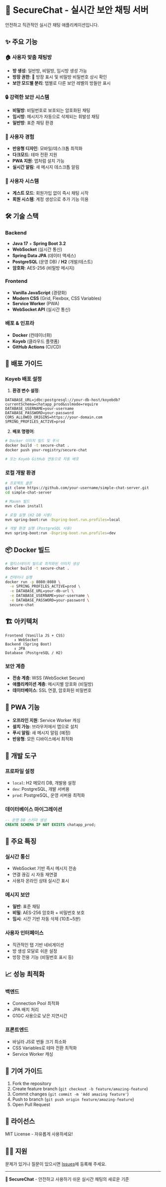 # 🔐 SecureChat - 실시간 보안 채팅 서버

안전하고 직관적인 실시간 채팅 애플리케이션입니다.

## ✨ 주요 기능

### 🏠 사용자 맞춤 채팅방
- **방 생성**: 일반방, 비밀방, 임시방 생성 가능
- **방장 권한**: 👑 방장 표시 및 비밀방 비밀번호 상시 확인
- **보안 모드별 분리**: 탭별로 다른 보안 레벨의 방들만 표시

### 🔒 강력한 보안 시스템
- **비밀방**: 비밀번호로 보호되는 암호화된 채팅
- **임시방**: 메시지가 자동으로 삭제되는 휘발성 채팅
- **일반방**: 표준 채팅 환경

### 🎨 사용자 경험
- **반응형 디자인**: 모바일/데스크톱 최적화
- **다크모드**: 테마 전환 지원
- **PWA 지원**: 앱처럼 설치 가능
- **실시간 알림**: 새 메시지 데스크톱 알림

### 👥 사용자 시스템
- **게스트 모드**: 회원가입 없이 즉시 채팅 시작
- **회원 시스템**: 계정 생성으로 추가 기능 이용

## 🛠 기술 스택

### Backend
- **Java 17** + **Spring Boot 3.2**
- **WebSocket** (실시간 통신)
- **Spring Data JPA** (데이터 액세스)
- **PostgreSQL** (운영 DB) / **H2** (개발/테스트)
- **암호화**: AES-256 (비밀방 메시지)

### Frontend
- **Vanilla JavaScript** (경량화)
- **Modern CSS** (Grid, Flexbox, CSS Variables)
- **Service Worker** (PWA)
- **WebSocket API** (실시간 통신)

### 배포 & 인프라
- **Docker** (컨테이너화)
- **Koyeb** (클라우드 플랫폼)
- **GitHub Actions** (CI/CD)

## 🚀 배포 가이드

### Koyeb 배포 설정

1. **환경 변수 설정**:
```
DATABASE_URL=jdbc:postgresql://your-db-host/koyebdb?currentSchema=chatapp_prod&sslmode=require
DATABASE_USERNAME=your-username
DATABASE_PASSWORD=your-password
CORS_ALLOWED_ORIGINS=https://your-domain.com
SPRING_PROFILES_ACTIVE=prod
```

2. **배포 명령어**:
```bash
# Docker 이미지 빌드 및 푸시
docker build -t secure-chat .
docker push your-registry/secure-chat

# 또는 Koyeb GitHub 연동으로 자동 배포
```

### 로컬 개발 환경

```bash
# 프로젝트 클론
git clone https://github.com/your-username/simple-chat-server.git
cd simple-chat-server

# Maven 빌드
mvn clean install

# 로컬 실행 (H2 DB 사용)
mvn spring-boot:run -Dspring-boot.run.profiles=local

# 개발 환경 실행 (PostgreSQL 사용)
mvn spring-boot:run -Dspring-boot.run.profiles=dev
```

## 📦 Docker 빌드

```bash
# 멀티스테이지 빌드로 최적화된 이미지 생성
docker build -t secure-chat .

# 컨테이너 실행
docker run -p 8080:8080 \
  -e SPRING_PROFILES_ACTIVE=prod \
  -e DATABASE_URL=your-db-url \
  -e DATABASE_USERNAME=your-username \
  -e DATABASE_PASSWORD=your-password \
  secure-chat
```

## 🏗 아키텍처

```
Frontend (Vanilla JS + CSS)
    ↕ WebSocket
Backend (Spring Boot)
    ↕ JPA
Database (PostgreSQL / H2)
```

### 보안 계층
- **전송 계층**: WSS (WebSocket Secure)
- **애플리케이션 계층**: 메시지별 암호화 (비밀방)
- **데이터베이스**: SSL 연결, 암호화된 비밀번호

## 📱 PWA 기능

- **오프라인 지원**: Service Worker 캐싱
- **설치 가능**: 브라우저에서 앱으로 설치
- **푸시 알림**: 새 메시지 알림 (예정)
- **반응형**: 모든 디바이스에서 최적화

## 🔧 개발 도구

### 프로파일 설정
- `local`: H2 메모리 DB, 개발용 설정
- `dev`: PostgreSQL, 개발 서버용
- `prod`: PostgreSQL, 운영 서버용 최적화

### 데이터베이스 마이그레이션
```sql
-- 운영 DB 스키마 생성
CREATE SCHEMA IF NOT EXISTS chatapp_prod;
```

## 🌟 주요 특징

### 실시간 통신
- WebSocket 기반 즉시 메시지 전송
- 연결 끊김 시 자동 재연결
- 사용자 온라인 상태 실시간 표시

### 메시지 보안
- **일반**: 표준 채팅
- **비밀**: AES-256 암호화 + 비밀번호 보호
- **임시**: 시간 기반 자동 삭제 (10초~5분)

### 사용자 인터페이스
- 직관적인 탭 기반 네비게이션
- 방 생성 모달로 쉬운 설정
- 방장 전용 기능 (비밀번호 표시 등)

## 📈 성능 최적화

### 백엔드
- Connection Pool 최적화
- JPA 배치 처리
- G1GC 사용으로 낮은 지연시간

### 프론트엔드
- 바닐라 JS로 번들 크기 최소화
- CSS Variables로 테마 전환 최적화
- Service Worker 캐싱

## 🤝 기여 가이드

1. Fork the repository
2. Create feature branch (`git checkout -b feature/amazing-feature`)
3. Commit changes (`git commit -m 'Add amazing feature'`)
4. Push to branch (`git push origin feature/amazing-feature`)
5. Open Pull Request

## 📄 라이선스

MIT License - 자유롭게 사용하세요!

## 🙋‍♂️ 지원

문제가 있거나 질문이 있으시면 [Issues](https://github.com/your-username/simple-chat-server/issues)에 등록해 주세요.

---

**🔐 SecureChat** - 안전하고 사용하기 쉬운 실시간 채팅의 새로운 기준